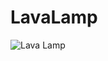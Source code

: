 # LavaLamp

![Lava Lamp](https://user-images.githubusercontent.com/29550784/130577868-ca93e3b8-0762-4cac-8d47-151fa90f1f2a.png)
